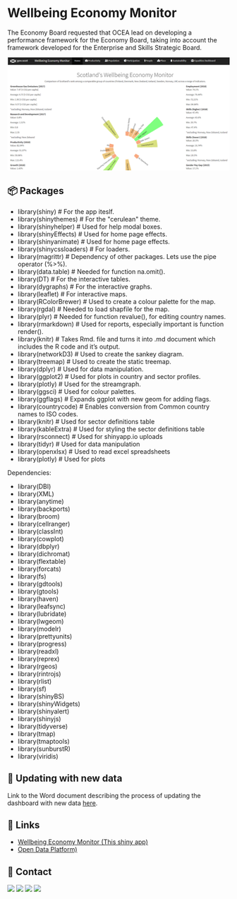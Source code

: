 # Wellbeing Economy Monitor
The Economy Board requested that OCEA lead on developing a performance framework for the Economy Board, taking into account the framework developed for the Enterprise and Skills Strategic Board.

![Image of the home page](https://github.com/DataScienceScotland/sg-wellbeing-economy-monitor/blob/master/sshot-2020-12-19-20-23-22.png?raw=true)

## 📦 Packages
- library(shiny)                # For the app iteslf.
- library(shinythemes)          # For the "cerulean" theme.
- library(shinyhelper)          # Used for help modal boxes.
- library(shinyEffects)         # Used for home page effects.
- library(shinyanimate)         # Used for home page effects.
- library(shinycssloaders)      # For loaders.
- library(magrittr)             # Dependency of other packages. Lets use the pipe operator (%>%).
- library(data.table)           # Needed for function na.omit().
- library(DT)                   # For the interactive tables.
- library(dygraphs)             # For the interactive graphs.
- library(leaflet)              # For interactive maps.
- library(RColorBrewer)         # Used to create a colour palette for the map.
- library(rgdal)                # Needed to load shapfile for the map.
- library(plyr)                 # Needed for function revalue(), for editing country names.
- library(rmarkdown)            # Used for reports, especially important is function render().
- library(knitr)                # Takes Rmd. file and turns it into .md document which includes the R code and it’s output.
- library(networkD3)            # Used to create the sankey diagram.
- library(treemap)              # Used to create the static treemap.
- library(dplyr)                # Used for data manipulation.
- library(ggplot2)              # Used for plots in country and sector profiles.
- library(plotly)               # Used for the streamgraph.
- library(ggsci)                # Used for colour palettes.
- library(ggflags)              # Expands ggplot with new geom for adding flags.
- library(countrycode)          # Enables conversion from Common country names to ISO codes.
- library(knitr)                # Used for sector definitions table
- library(kableExtra)           # Used for styling the sector definitions table
- library(rsconnect)            # Used for shinyapp.io uploads
- library(tidyr)                # Used for data manipulation
- library(openxlsx)             # Used to read excel spreadsheets
- library(plotly)               # Used for plots

Dependencies:
- library(DBI)
- library(XML)
- library(anytime)
- library(backports)
- library(broom)
- library(cellranger)
- library(classInt)
- library(cowplot)
- library(dbplyr)
- library(dichromat)
- library(flextable)
- library(forcats)
- library(fs)
- library(gdtools)
- library(gtools)
- library(haven)
- library(leafsync)
- library(lubridate)
- library(lwgeom)
- library(modelr)
- library(prettyunits)
- library(progress)
- library(readxl)
- library(reprex)
- library(rgeos)
- library(rintrojs)
- library(rlist)
- library(sf)
- library(shinyBS)
- library(shinyWidgets)
- library(shinyalert)
- library(shinyjs)
- library(tidyverse)
- library(tmap)
- library(tmaptools)
- library(sunburstR)
- library(viridis)

## 📖 Updating with new data
Link to the Word document describing the process of updating the dashboard with new data [here](https://github.com/DataScienceScotland/sg-wellbeing-economy-monitor/blob/master/Updating%20WEM.docx).

## 🔗 Links
* [Wellbeing Economy Monitor (This shiny app)](https://szymkowskidev.shinyapps.io/sg-wellbeing-economy-monitor/)
* [Open Data Platform)](https://statistics.gov.scot/data/search)

## 📧 Contact
[![](https://img.shields.io/twitter/url?label=/SzymkowskiDev&style=social&url=https%3A%2F%2Ftwitter.com%2FSzymkowskiDev)](https://twitter.com/SzymkowskiDev) [![](https://img.shields.io/twitter/url?label=/kamil-szymkowski/&logo=linkedin&logoColor=%230077B5&style=social&url=https%3A%2F%2Fwww.linkedin.com%2Fin%2Fkamil-szymkowski%2F)](https://www.linkedin.com/in/kamil-szymkowski/) [![](https://img.shields.io/twitter/url?label=@szymkowskidev&logo=medium&logoColor=%23292929&style=social&url=https%3A%2F%2Fmedium.com%2F%40szymkowskidev)](https://medium.com/@szymkowskidev) [![](https://img.shields.io/twitter/url?label=/SzymkowskiDev&logo=github&logoColor=%23292929&style=social&url=https%3A%2F%2Fgithub.com%2FSzymkowskiDev)](https://github.com/SzymkowskiDev)
